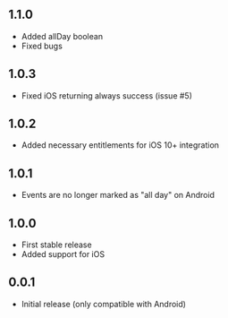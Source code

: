 ## 1.1.0

* Added allDay boolean
* Fixed bugs

## 1.0.3

* Fixed iOS returning always success (issue #5)

## 1.0.2

* Added necessary entitlements for iOS 10+ integration

## 1.0.1

* Events are no longer marked as "all day" on Android

## 1.0.0

* First stable release
* Added support for iOS

## 0.0.1

* Initial release (only compatible with Android)
